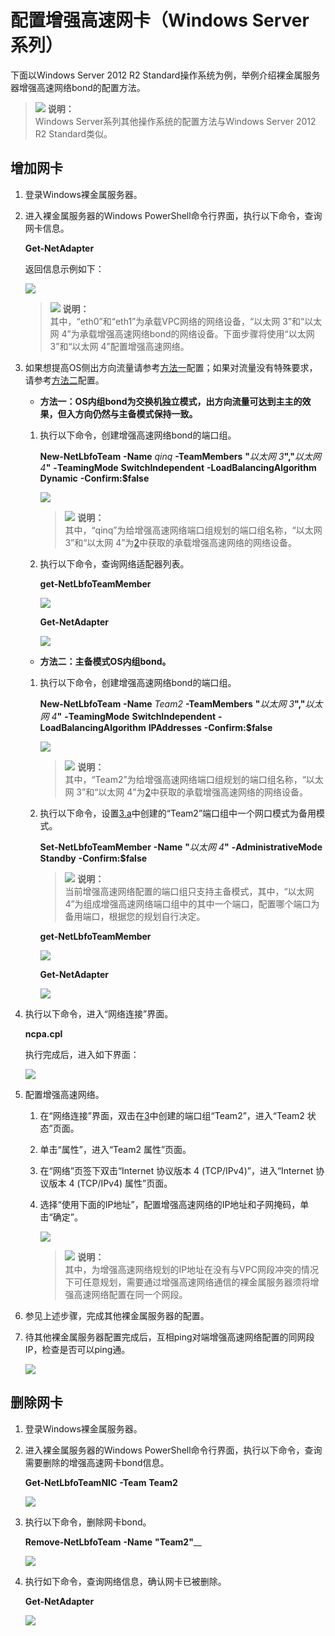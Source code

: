 # 配置增强高速网卡（Windows Server系列）<a name="bms_01_0075"></a>

下面以Windows Server 2012 R2 Standard操作系统为例，举例介绍裸金属服务器增强高速网络bond的配置方法。

>![](public_sys-resources/icon-note.gif) **说明：**   
>Windows Server系列其他操作系统的配置方法与Windows Server 2012 R2 Standard类似。  

## 增加网卡<a name="section136727354194"></a>

1.  登录Windows裸金属服务器。
2.  <a name="li11441348154412"></a>进入裸金属服务器的Windows PowerShell命令行界面，执行以下命令，查询网卡信息。

    **Get-NetAdapter**

    返回信息示例如下：

    ![](figures/13.png)

    >![](public_sys-resources/icon-note.gif) **说明：**   
    >其中，“eth0”和“eth1”为承载VPC网络的网络设备，“以太网 3”和“以太网 4”为承载增强高速网络bond的网络设备。下面步骤将使用“以太网 3”和“以太网 4”配置增强高速网络。  

3.  <a name="li202764020268"></a>如果想提高OS侧出方向流量请参考[方法一](#li4677195455)配置；如果对流量没有特殊要求，请参考[方法二](#li193105239458)配置。
    -   <a name="li4677195455"></a>**方法一：OS内组bond为交换机独立模式，出方向流量可达到主主的效果，但入方向仍然与主备模式保持一致。**

    1.  执行以下命令，创建增强高速网络bond的端口组。

        **New-NetLbfoTeam** **-Name** _qinq_ **-TeamMembers** **"**_以太网 3_**","**_以太网 4_**"** **-TeamingMode** **SwitchIndependent** **-LoadBalancingAlgorithm** **Dynamic** **-Confirm:$false**

        ![](figures/3.png)

        >![](public_sys-resources/icon-note.gif) **说明：**   
        >其中，“qinq”为给增强高速网络端口组规划的端口组名称，“以太网 3”和“以太网 4”为[2](#li11441348154412)中获取的承载增强高速网络的网络设备。  

    2.  执行以下命令，查询网络适配器列表。

        **get-NetLbfoTeamMember**

        ![](figures/4.png)

        **Get-NetAdapter**

        ![](figures/5-5.png)


    -   <a name="li193105239458"></a>**方法二：主备模式OS内组bond。**

    1.  <a name="li125519380337"></a>执行以下命令，创建增强高速网络bond的端口组。

        **New-NetLbfoTeam** **-Name** _Team2_ **-TeamMembers** **"**_以太网 3_**","**_以太网 4_**"** **-TeamingMode** **SwitchIndependent** **-LoadBalancingAlgorithm** **IPAddresses** **-Confirm:$false**

        ![](figures/111-(16).png)

        >![](public_sys-resources/icon-note.gif) **说明：**   
        >其中，“Team2”为给增强高速网络端口组规划的端口组名称，“以太网 3”和“以太网 4”为[2](#li11441348154412)中获取的承载增强高速网络的网络设备。  

    2.  执行以下命令，设置[3.a](#li125519380337)中创建的“Team2”端口组中一个网口模式为备用模式。

        **Set-NetLbfoTeamMember** **-Name** **"**_以太网 4_**"** **-AdministrativeMode** **Standby** **-Confirm:$false**

        >![](public_sys-resources/icon-note.gif) **说明：**   
        >当前增强高速网络配置的端口组只支持主备模式，其中，“以太网 4”为组成增强高速网络端口组中的其中一个端口，配置哪个端口为备用端口，根据您的规划自行决定。  

        **get-NetLbfoTeamMember**

        ![](figures/111-(14).png)

        **Get-NetAdapter**

        ![](figures/111-(13).png)


4.  执行以下命令，进入“网络连接”界面。

    **ncpa.cpl**

    执行完成后，进入如下界面：

    ![](figures/zh-cn_image_0131348146.png)

5.  配置增强高速网络。
    1.  在“网络连接”界面，双击在[3](#li202764020268)中创建的端口组“Team2”，进入“Team2 状态”页面。
    2.  单击“属性”，进入“Team2 属性”页面。
    3.  在“网络”页签下双击“Internet 协议版本 4 \(TCP/IPv4\)”，进入“Internet 协议版本 4 \(TCP/IPv4\) 属性”页面。
    4.  选择“使用下面的IP地址”，配置增强高速网络的IP地址和子网掩码，单击“确定”。

        ![](figures/zh-cn_image_0131350057.png)

        >![](public_sys-resources/icon-note.gif) **说明：**   
        >其中，为增强高速网络规划的IP地址在没有与VPC网段冲突的情况下可任意规划，需要通过增强高速网络通信的裸金属服务器须将增强高速网络配置在同一个网段。  


6.  参见上述步骤，完成其他裸金属服务器的配置。
7.  待其他裸金属服务器配置完成后，互相ping对端增强高速网络配置的同网段IP，检查是否可以ping通。

    ![](figures/22.png)


## 删除网卡<a name="section47181835181916"></a>

1.  登录Windows裸金属服务器。
2.  进入裸金属服务器的Windows PowerShell命令行界面，执行以下命令，查询需要删除的增强高速网卡bond信息。

    **Get-NetLbfoTeamNIC** **-Team** **Team2**

    ![](figures/111-(12).png)

3.  执行以下命令，删除网卡bond。

    **Remove-NetLbfoTeam** **-Name** **"Team2"**__

    ![](figures/111-(11).png)

4.  执行如下命令，查询网络信息，确认网卡已被删除。

    **Get-NetAdapter**

    ![](figures/zh-cn_image_0131356351.png)


